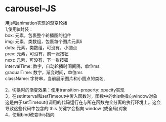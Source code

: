 # carousel-JS
用js和animation实现的渐变轮播<br>
1,使用js封装：<br>
box: 元素，包裹整个轮播图的组件<br>
img: 元素，类数组，包裹每个图片元素li<br>
dots: 元素，类数组，可没有，小圆点<br>
prev: 元素，可没有，前一张按钮<br>
next: 元素，可没有，下一张按钮<br>
intervalTime: 数字，自动轮播时间间隔，单位ms<br>
gradualTime: 数字，渐变时间，单位ms<br>
className: 字符串，当前展示图片和小圆点的类名,<br>
<br>
2，切换时的渐变效果：使用transition-property: opacity实现<br>
3，在setInterval和setTimeout中传入函数时，函数中的this会指向window对象<br>
这是由于setTimeout()调用的代码运行在与所在函数完全分离的执行环境上。这会导致这些代码中包含的 this 关键字会指向 window (或全局)对象<br>
4，使用bind改变this指向<br>